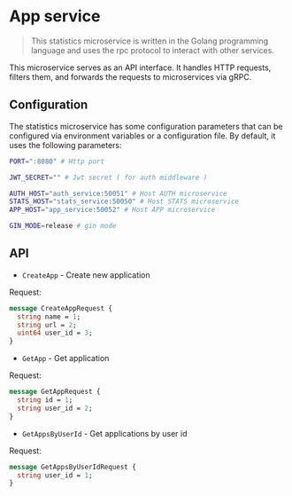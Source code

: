 # App service

> This statistics microservice is written in the Golang programming language and uses the rpc protocol to interact with other services.

This microservice serves as an API interface. It handles HTTP requests, filters them, and forwards the requests to microservices via gRPC.

## Configuration

The statistics microservice has some configuration parameters that can be configured via environment variables or a configuration file. By default, it uses the following parameters:


```bash
PORT=":8080" # Http port

JWT_SECRET="" # Jwt secret ( for auth middleware )

AUTH_HOST="auth_service:50051" # Host AUTH microservice
STATS_HOST="stats_service:50050" # Host STATS microservice
APP_HOST="app_service:50052" # Host APP microservice

GIN_MODE=release # gin mode
```

## API

- `CreateApp` - Create new application

Request:

```proto
message CreateAppRequest {
  string name = 1;
  string url = 2;
  uint64 user_id = 3;
}
```

- `GetApp` - Get application

Request:

```proto
message GetAppRequest {
  string id = 1;
  string user_id = 2;
}
```

- `GetAppsByUserId` - Get applications by user id

Request:

```proto
message GetAppsByUserIdRequest {
  string user_id = 1;
}
```